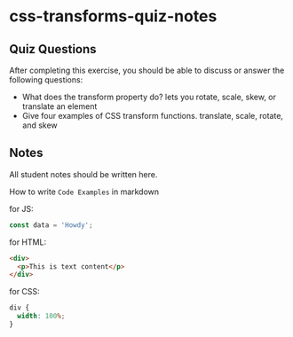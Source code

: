 # css-transforms-quiz-notes

## Quiz Questions

After completing this exercise, you should be able to discuss or answer the following questions:

- What does the transform property do?
  lets you rotate, scale, skew, or translate an element
- Give four examples of CSS transform functions.
  translate, scale, rotate, and skew

## Notes

All student notes should be written here.

How to write `Code Examples` in markdown

for JS:

```javascript
const data = 'Howdy';
```

for HTML:

```html
<div>
  <p>This is text content</p>
</div>
```

for CSS:

```css
div {
  width: 100%;
}
```
